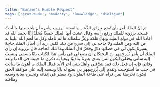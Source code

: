 ```yaml
---
title: "Burzoe's Humble Request"
tags: ['gratitude', 'modesty', 'knowledge', "dialogue"]
---
```


 ثم إنَّ الملك أمر بأن تُفتح خزائن الذَّهب والفضة لبرزويه وأمره أن يأخذ منها ما أحبَّ فسجد برزويه للملك ورفع رأسه وقال عشتَ أيها الملك حميدًا مُخلَّدًا إنَّا بحمد الله قد أفادنا الله في دولةِ الملِك وبهاءِ مُلكه وعِزِّ سلطانه ما لم نأمله وكل ما أنعم الله علينا به من الله ومن الملك ولا حاجة لي إلى شيءٍ من ذلك لكني أُريد أن أسأل الملك حاجةً يسيرةً يكون لي في قضائها ذكرٌ وفخرٌ
قال الملك وما تلك الحاجة
قال برزويه إن رأى الملك أن يأمر بُزُرجِمِهر بنَ البختكان أن يضع لي في رأس هذا الكتاب بابًا باسمي وينسِبَ إليه شأني وفعلي ليكون لمن بعدي عِبرةً وتأديبًا ويحيا به ذكري ما حييتُ في الدنيا وبعد وفاتي فإنه إن فعل ذلك فقد شرَّفني وأهلَ بيتي آخر الأبد
فقال الملك ما أهونَ ما سألت في جنب ما استوجبت وتقدم إلى بُزُرجِمِهر بأن يضع له بابًا وينسبه إليه على موافقة الحق ليكون تحريضًا لمن قرأه على طاعة الملوك ولا يقصِّر في إتقانه وتحبيره بغاية وسعه وطاقته
